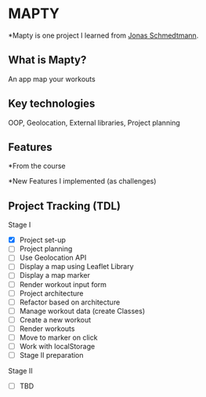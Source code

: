 # MAPTY

\*Mapty is one project I learned from [Jonas Schmedtmann](https://www.udemy.com/course/the-complete-javascript-course/?referralCode=87FE8B1039A68106DEE5).

## What is Mapty?

An app map your workouts

## Key technologies

OOP, Geolocation, External libraries, Project planning

## Features

\*From the course

\*New Features I implemented (as challenges)

## Project Tracking (TDL)

Stage I

- [x] Project set-up
- [ ] Project planning
- [ ] Use Geolocation API
- [ ] Display a map using Leaflet Library
- [ ] Display a map marker
- [ ] Render workout input form
- [ ] Project architecture
- [ ] Refactor based on architecture
- [ ] Manage workout data (create Classes)
- [ ] Create a new workout
- [ ] Render workouts
- [ ] Move to marker on click
- [ ] Work with localStorage
- [ ] Stage II preparation

Stage II

- [ ] TBD
